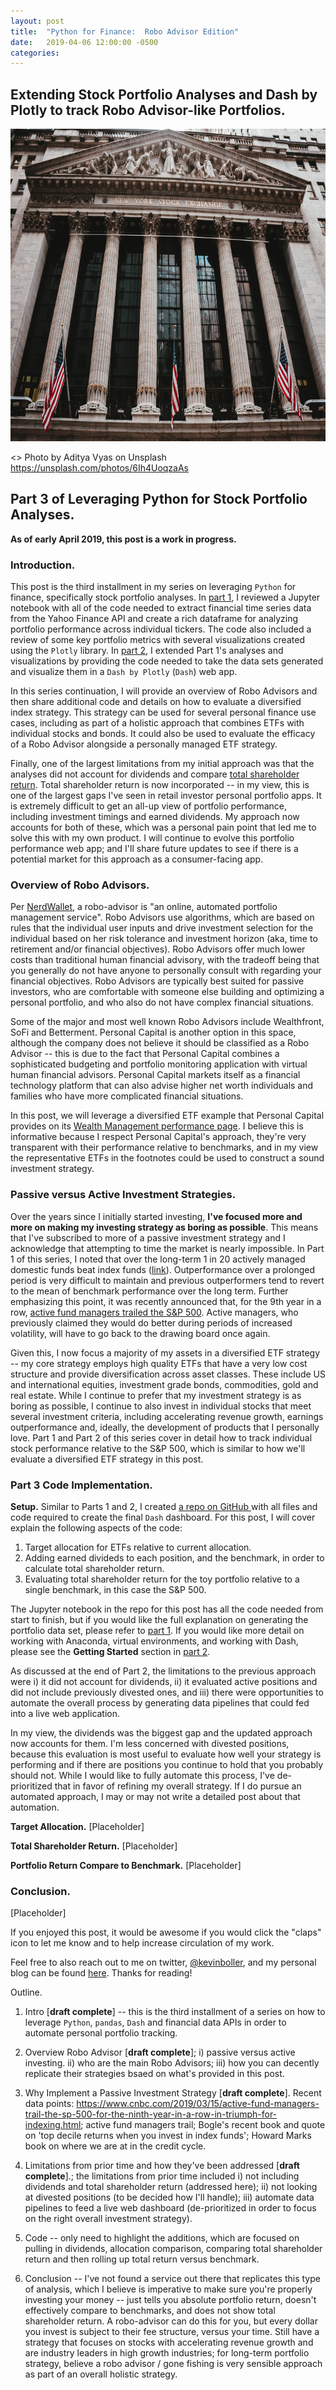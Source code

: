 ```yaml
---
layout: post
title:  "Python for Finance:  Robo Advisor Edition"
date:   2019-04-06 12:00:00 -0500
categories: 
---
```


## Extending Stock Portfolio Analyses and Dash by Plotly to track Robo Advisor-like Portfolios.

<img src="/assets/aditya-vyas-783075-unsplash.jpg" alt="Wall St Stock Exchange" height="500"  style="width: 100%"> 

<> Photo by Aditya Vyas on Unsplash https://unsplash.com/photos/6Ih4UoqzaAs

## Part 3 of Leveraging Python for Stock Portfolio Analyses.

**As of early April 2019, this post is a work in progress.**

### Introduction.
This post is the third installment in my series on leveraging ``Python`` for finance, specifically stock portfolio analyses.  In <a href="https://towardsdatascience.com/python-for-finance-stock-portfolio-analyses-6da4c3e61054" target="_blank">part 1</a>, I reviewed a Jupyter notebook with all of the code needed to extract financial time series data from the Yahoo Finance API and create a rich dataframe for analyzing portfolio performance across individual tickers.  The code also included a review of some key portfolio metrics with several visualizations created using the ``Plotly`` library.  In <a href="https://towardsdatascience.com/python-for-finance-dash-by-plotly-ccf84045b8be" target="_blank">part 2</a>, I extended Part 1's analyses and visualizations by providing the code needed to take the data sets generated and visualize them in a ``Dash by Plotly`` (``Dash``) web app.  

In this series continuation, I will provide an overview of Robo Advisors and then share additional code and details on how to evaluate a diversified index strategy.  This strategy can be used for several personal finance use cases, including as part of a holistic approach that combines ETFs with individual stocks and bonds.  It could also be used to evaluate the efficacy of a Robo Advisor alongside a personally managed ETF strategy.  

Finally, one of the largest limitations from my initial approach was that the analyses did not account for dividends and compare <a href="https://www.investopedia.com/terms/t/tsr.asp" target="_blank">total shareholder return</a>.  Total shareholder return is now incorporated -- in my view, this is one of the largest gaps I've seen in retail investor personal portfolio apps.  It is extremely difficult to get an all-up view of portfolio performance, including investment timings and earned dividends.  My approach now accounts for both of these, which was a personal pain point that led me to solve this with my own product.  I will continue to evolve this portfolio performance web app; and I'll share future updates to see if there is a potential market for this approach as a consumer-facing app.     

### Overview of Robo Advisors.
Per <a href="https://www.nerdwallet.com/blog/investing/best-robo-advisors/" target="_blank">NerdWallet</a>, a robo-advisor is "an online, automated portfolio management service".  Robo Advisors use algorithms, which are based on rules that the individual user inputs and drive investment selection for the individual based on her risk tolerance and investment horizon (aka, time to retirement and/or financial objectives).  Robo Advisors offer much lower costs than traditional human financial advisory, with the tradeoff being that you generally do not have anyone to personally consult with regarding your financial objectives.  Robo Advisors are typically best suited for passive investors, who are comfortable with someone else building and optimizing a personal portfolio, and who also do not have complex financial situations.

Some of the major and most well known Robo Advisors include Wealthfront, SoFi and Betterment.  Personal Capital is another option in this space, although the company does not believe it should be classified as a Robo Advisor -- this is due to the fact that Personal Capital combines a sophisticated budgeting and portfolio monitoring application with virtual human financial advisors.  Personal Capital markets itself as a financial technology platform that can also advise higher net worth individuals and families who have more complicated financial situations.  

In this post, we will leverage a diversified ETF example that Personal Capital provides on its <a href="https://www.personalcapital.com/wealth-management/performance" target="_blank">Wealth Management performance page</a>.  I believe this is informative because I respect Personal Capital's approach, they're very transparent with their performance relative to benchmarks, and in my view the representative ETFs in the footnotes could be used to construct a sound investment strategy.

### Passive versus Active Investment Strategies.
Over the years since I initially started investing, **I've focused more and more on making my investing strategy as boring as possible**.  This means that I've subscribed to more of a passive investment strategy and I acknowledge that attempting to time the market is nearly impossible.  In Part 1 of this series, I noted that over the long-term 1 in 20 actively managed domestic funds beat index funds (<a href="https://www.marketwatch.com/story/why-way-fewer-actively-managed-funds-beat-the-sp-than-we-thought-2017-04-24" target="_blank">link</a>).  Outperformance over a prolonged period is very difficult to maintain and previous outperformers tend to revert to the mean of benchmark performance over the long term.  Further emphasizing this point, it was recently announced that, for the 9th year in a row, <a href="https://www.cnbc.com/2019/03/15/active-fund-managers-trail-the-sp-500-for-the-ninth-year-in-a-row-in-triumph-for-indexing.html" target="_blank">active fund managers trailed the S&P 500</a>.  Active managers, who previously claimed they would do better during periods of increased volatility, will have to go back to the drawing board once again.

Given this, I now focus a majority of my assets in a diversified ETF strategy -- my core strategy employs high quality ETFs that have a very low cost structure and provide diversification across asset classes.  These include US and international equities, investment grade bonds, commodities, gold and real estate.  While I continue to prefer that my investment strategy is as boring as possible, I continue to also invest in individual stocks that meet several investment criteria, including accelerating revenue growth, earnings outperformance and, ideally, the development of products that I personally love.  Part 1 and Part 2 of this series cover in detail how to track individual stock performance relative to the S&P 500, which is similar to how we'll evaluate a diversified ETF strategy in this post.    

### Part 3 Code Implementation.
**Setup.**  Similar to Parts 1 and 2, I created <a href="https://github.com/kdboller/pythonsp500-robo-advisor-edition" target="_blank">a repo on GitHub </a>with all files and code required to create the final ``Dash`` dashboard.  For this post, I will cover explain the following aspects of the code:

1. Target allocation for ETFs relative to current allocation.
1. Adding earned divideds to each position, and the benchmark, in order to calculate total shareholder return.
1. Evaluating total shareholder return for the toy portfolio relative to a single benchmark, in this case the S&P 500.

The Jupyter notebook in the repo for this post has all the code needed from start to finish, but if you would like the full explanation on generating the portfolio data set, please refer to <a href="https://towardsdatascience.com/python-for-finance-stock-portfolio-analyses-6da4c3e61054" target="_blank">part 1</a>.  If you would like more detail on working with Anaconda, virtual environments, and working with Dash, please see the **Getting Started** section in <a href="https://towardsdatascience.com/python-for-finance-dash-by-plotly-ccf84045b8be" target="_blank">part 2</a>.

As discussed at the end of Part 2, the limitations to the previous approach were i) it did not account for dividends, ii) it evaluated active positions and did not include previously divested ones, and iii) there were opportunities to automate the overall process by generating data pipelines that could fed into a live web application.

In my view, the dividends was the biggest gap and the updated approach now accounts for them.  I'm less concerned with divested positions, because this evaluation is most useful to evaluate how well your strategy is performing and if there are positions you continue to hold that you probably should not.  While I would like to fully automate this process, I've de-prioritized that in favor of refining my overall strategy.  If I do pursue an automated approach, I may or may not write a detailed post about that automation.

**Target Allocation.**
[Placeholder]


**Total Shareholder Return.**
[Placeholder]


**Portfolio Return Compare to Benchmark.**
[Placeholder]

### Conclusion.
[Placeholder]

If you enjoyed this post, it would be awesome if you would click the "claps" icon to let me know and to help increase circulation of my work.

Feel free to also reach out to me on twitter, <a href="https://twitter.com/kevinboller" target="_blank">@kevinboller</a>, and my personal blog can be found <a href="https://kdboller.github.io/" target="_blank">here</a>.  Thanks for reading!

Outline.

1. Intro [**draft complete**] -- this is the third installment of a series on how to leverage ``Python``, ``pandas``, ``Dash`` and financial data APIs in order to automate personal portfolio tracking.

1. Overview Robo Advisor [**draft complete**]; i) passive versus active investing. ii) who are the main Robo Advisors; iii) how you can decently replicate their strategies bsaed on what's provided in this post.

1. Why Implement a Passive Investment Strategy [**draft complete**].  Recent data points:  https://www.cnbc.com/2019/03/15/active-fund-managers-trail-the-sp-500-for-the-ninth-year-in-a-row-in-triumph-for-indexing.html; active fund managers trail; Bogle's recent book and quote on 'top decile returns when you invest in index funds'; Howard Marks book on where we are at in the credit cycle. 

1. Limitations from prior time and how they've been addressed [**draft complete**].; the limitations from prior time included i) not including dividends and total shareholder return (addressed here); ii) not looking at divested positions (to be decided how I'll handle); iii) automate data pipelines to feed a live web dashboard (de-prioritized in order to focus on the right overall investment strategy).

1. Code -- only need to highlight the additions, which are focused on pulling in dividends, allocation comparison, comparing total shareholder return and then rolling up total return versus benchmark.

1. Conclusion -- I've not found a service out there that replicates this type of analysis, which I believe is imperative to make sure you're properly investing your money -- just tells you absolute portfolio return, doesn't effectively compare to benchmarks, and does not show total shareholder return.  A robo-advisor can do this for you, but every dollar you invest is subject to their fee structure, versus your time.  Still have a strategy that focuses on stocks with accelerating revenue growth and are industry leaders in high growth industries; for long-term portfolio strategy, believe a robo advisor / gone fishing is very sensible approach as part of an overall holistic strategy.  


